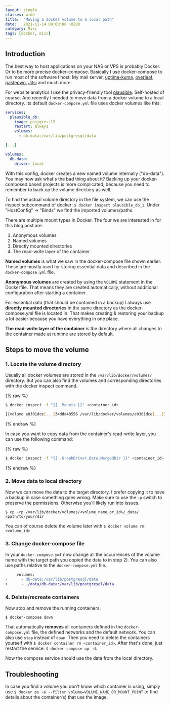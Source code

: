 ```yaml
---
layout: single
classes: wide
title:  "Moving a docker volume to a local path"
date:   2021-11-14 08:00:00 +0200
category: Misc
tags: [docker, misc]
---
```


## Introduction

The best way to host applications on your NAS or VPS is probably Docker. Or to be more precise docker-compose. Basically I use docker-compose to run most of the software I host: My mail server, [uptime-kuma](https://github.com/louislam/uptime-kuma), [overleaf](https://github.com/overleaf/overleaf), [pastepwn](https://github.com/d-Rickyy-b/pastepwn), [Jitsi](https://github.com/jitsi/docker-jitsi-meet) and much more.

For website analytics I use the privacy-friendly tool [plausible](https://plausible.io/). Self-hosted of course.
And recently I needed to move data from a docker volume to a local directory.
Its default `docker-compose.yml` file uses docker volumes like this:

```yml
services:
  plausible_db:
    image: postgres:12
    restart: always
    volumes:
      - db-data:/var/lib/postgresql/data

[...]

volumes:
  db-data:
    driver: local
```

With this config, docker creates a new named volume internally ("db-data").
You may now ask what's the bad thing about it?
Backing up your docker-composed based projects is more complicated, because you need to remember to back up the volume directory as well.

To find the actual volume directory in the file system, we can use the inspect subcommand of docker:
`$ docker inspect plausible_db_1`. Under "HostConfig" -> "Binds" we find the imported volumes/paths.

There are multiple mount types in Docker.
The four we are interested in for this blog post are:

1. Anonymous volumes
2. Named volumes
3. Directly mounted directories
4. The read-write layer of the container

**Named volumes** is what we saw in the docker-compose file shown earlier.
These are mostly used for storing essential data and described in the `docker-compose.yml` file.

**Anonymous volumes** are created by using the `VOLUME` statement in the Dockerfile.
That means they are created automatically, without additional configuration after starting a container.

For essential data (that should be contained in a backup) I always use **directly mounted directories** in the same directory as the docker-compose.yml file is located in.
That makes creating & restoring your backup a lot easier because you have everything in one place.

**The read-write layer of the container** is the directory where all changes to the container made at runtime are stored by default.

## Steps to move the volume

### 1. Locate the volume directory

Usually all docker volumes are stored in the `/var/lib/docker/volumes/` directory.
But you can also find the volumes and corresponding directories with the docker inspect command.

{% raw %}
```bash
$ docker inspect -f "{{ .Mounts }}" <container_id>

[{volume e0301dce[...]34dda48556 /var/lib/docker/volumes/e0301dce[...]34dda48556/_data /data/configdb local rw true }]
```
{% endraw %}

In case you want to copy data from the container's read-write layer, you can use the following command:

{% raw %}
```bash
$ docker inspect -f "{{ .GraphDriver.Data.MergedDir }}" <container_id>
```
{% endraw %}

### 2. Move data to local directory

Now we can move the data to the target directory.
I prefer copying it to have a backup in case something goes wrong.
Make sure to use the `-p` switch to preserve the permissions.
Otherwise you'll likely run into issues.

`$ cp -rp /var/lib/docker/volumes/<volume_name_or_id>/_data/ /path/to/your/dir`

You can of course delete the volume later with `$ docker volume rm <volume_id>`

### 3. Change docker-compose file

In your `docker-compose.yml` now change all the occurrences of the volume name with the target path you copied the data to in step 2).
You can also use paths relative to the `docker-compose.yml` file.

```diff
     volumes:
-      - db-data:/var/lib/postgresql/data
+      - ./data/db-data:/var/lib/postgresql/data
```

### 4. Delete/recreate containers

Now stop and remove the running containers.

`$ docker-compose down`

That automatically **removes** all containers defined in the `docker-compose.yml` file, the defined networks and the default network. You can also use `stop` instead of `down`. Then you need to delete the containers yourself with `$ docker container rm <container_id>`.
After that's done, just restart the service: `$ docker-compose up -d`.  

Now the compose service should use the data from the local directory.

## Troubleshooting

In case you find a volume you don't know which container is using, simply use `$ docker ps -a --filter volume=VOLUME_NAME_OR_MOUNT_POINT` to find details about the container(s) that use the image.
